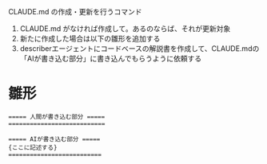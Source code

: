 CLAUDE.md の作成・更新を行うコマンド

1. CLAUDE.md がなければ作成して。あるのならば、それが更新対象
2. 新たに作成した場合は以下の雛形を追加する
3. describerエージェントにコードベースの解説書を作成して、CLAUDE.mdの 「AIが書き込む部分」に書き込んでもらうように依頼する


# 雛形
```
===== 人間が書き込む部分 =====
===========================

===== AIが書き込む部分 =====
{ここに記述する}
==========================
```
